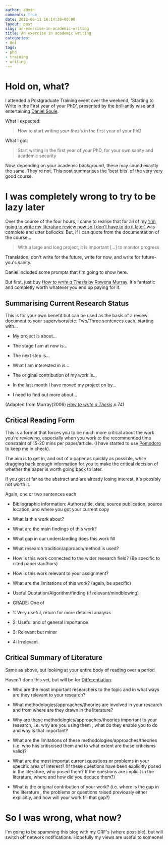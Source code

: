 ```yaml
---
author: admin
comments: true
date: 2012-06-11 16:14:38+00:00
layout: post
slug: an-exercise-in-academic-writing
title: An exercise in academic writing
categories:
- Uni
tags:
- phd
- training
- writing
---
```


# Hold on, what?

I attended a Postgraduate Training event over the weekend, 'Starting to Write in the First year of your PhD', presented by the brilliantly wise and entertaining [Daniel Soule](http://www.vitae.ac.uk/policy-practice/40707-303521/Dr-Daniel-Soule.html).

What I expected:

> How to start writing _your thesis_ in the first year of your PhD

What I got:

> Start writing in the first year of your PhD, for your own sanity and academic security

Now, depending on your academic background, these may sound exactly the same. They're not. This post summarises the 'best bits' of the very very good course.

# I was completely wrong to try to be lazy later

Over the course of the four hours, I came to realise that for all of my ['I'm going to write my literature review now so I don't have to do it later' ](http://www.andrewbolster.info/2011/09/phd-diary-an-introduction-and-a-little-light-reading/)was complete and utter bollocks. But, if I can quote from the documentation of the course...

> With a large and long project, it is important [...] to monitor progress

Translation; don't write for the future, write for now, and write for future-you's sanity.

Daniel included some prompts that I'm going to show here.

But first, just buy [_How to write a Thesis_ by Rowena Murray](http://books.google.co.uk/books/about/How_to_Write_a_Thesis.html?id=H2htzdy-z_wC). It's fantastic and completly worth whatever you end up paying for it.

## Summarising Current Research Status

This is for your own benefit but can be used as the basis of a review document to your supervisors/etc. Two/Three sentences each, starting with...

	
  * My project is about...

	
  * The stage I am at now is...

	
  * The next step is...

	
  * What I am interested in is...

	
  * The original contribution of my work is...

	
  * In the last month I have moved my project on by...

	
  * I need to find out more about...

(Adapted from Murray(2006) _[How to write a Thesis](http://books.google.co.uk/books/about/How_to_Write_a_Thesis.html?id=H2htzdy-z_wC) p.74)_

## Critical Reading Form

This is a format that forces you to be much more critical about the work you're reviewing, especially when you work to the recommended time constraint of 15-20 mins per paper/article. (I have started to use [Pomodoro ](http://www.pomodorotechnique.com/)to keep me in check).

The aim is to get in, and out of a paper as quickly as possible, while dragging back enough information for you to make the critical decision of whether the paper is worth going back to later.

If you get at far as the abstract and are already losing interest, it's possibly not worth it.

Again, one or two sentences each

	
  * Bibliographic information: Authors,title, date, source publication, source location, and where you got your current copy

	
  * What is this work about?

	
  * What are the main findings of this work?

	
  * What gap in our understanding does this work fill

	
  * What research tradition/approach/method is used?

	
  * How is this work connected to the wider research field? (Be specific to cited papers/authors)

	
  * How is this work relevant to your assignment?

	
  * What are the limitations of this work? (again, be specific)

	
  * Useful Quotation/Algorithm/finding (if relevant/mindblowing)

	
  * GRADE: One of

	
  * 1: Very useful, return for more detailed analysis

	
  * 2: Useful and of general importance

	
  * 3: Relevant but minor

	
  * 4: Irrelevant

## Critical Summary of Literature

Same as above, but looking at your entire body of reading over a period

Haven't done this yet, but will be for [Differentiation](http://www.qub.ac.uk/schools/SchoolofPharmacy/Research/CurrentPGStudents/).

	
  * Who are the most important researchers to the topic and in what ways are they relevant to your research?

	
  * What methodologies/approaches/theories are involved in your research and from where are they drawn in the literature?

	
  * Why are these methodologies/approaches/theories important to your research, i.e. why are you using them , what do they enable you to do and why is that important?

	
  * What are the limitations of these methodologies/approaches/theories (i.e. who has critiscised them and to what extent are those criticisms valid)?

	
  * What are the most importat current questions or problems in your specific area of interest? (If these questions have been explicitly posed in the literature, who posed them? If the questions are implicit in the literature, where and how did you deduce them?)

	
  * What is the original contribution of your work? (i.e. where is the gap in the literature , the problems or questions raised previously either explicitly, and how will your work fill that gap?)

# So I was wrong, what now?

I'm going to be spamming this blog with my CRF's (where possible), but will switch off network notifications. Hopefully my views are useful to someone!

